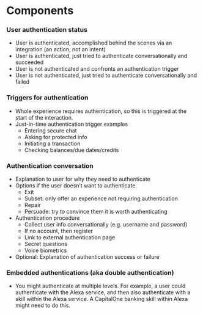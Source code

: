 # Components

### User authentication status

* User is authenticated, accomplished behind the scenes via an integration (an action, not an intent)
* User is authenticated, just tried to authenticate conversationally and succeeded
* User is not authenticated and confronts an authentication trigger
* User is not authenticated, just tried to authenticate conversationally and failed

### Triggers for authentication

* Whole experience requires authentication, so this is triggered at the start of the interaction.
* Just-in-time authentication trigger examples
  * Entering secure chat
  * Asking for protected info
  * Initiating a transaction
  * Checking balances/due dates/credits

### Authentication conversation

* Explanation to user for why they need to authenticate
* Options if the user doesn’t want to authenticate.
  * Exit
  * Subset: only offer an experience not requiring authentication
  * Repair
  * Persuade: try to convince them it is worth authenticating
* Authentication procedure
  * Collect user info conversationally (e.g. username and password)
  * ​​If no account, then register
  * Link to external authentication page
  * Secret questions
  * Voice biometrics
* Optional: Explanation of authentication success or failure

### Embedded authentications (aka double authentication)

* You might authenticate at multiple levels. For example, a user could authenticate with the Alexa service, and then also authenticate with a skill within the Alexa service. A CapitalOne banking skill within Alexa might need to do this.
